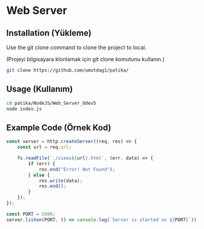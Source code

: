 # Web Server

## Installation (Yükleme)

Use the git clone command to clone the project to local.

(Projeyi bilgisayara klonlamak için git clone komutunu kullanın.)

```bash
git clone https://github.com/umutdag1/patika/
```

## Usage (Kullanım)

```bash
cd patika/NodeJS/Web_Server_Odev5
node index.js 
```

## Example Code (Örnek Kod)
```js
const server = http.createServer((req, res) => {
    const url = req.url;

    fs.readFile(`./views${url}.html`, (err, data) => {
        if (err) {
            res.end("Error! Not Found");
        } else {
            res.write(data);
            res.end();
        } 
    });
});

const PORT = 5000;
server.listen(PORT, () => console.log(`Server is started on ${PORT}`));
```
